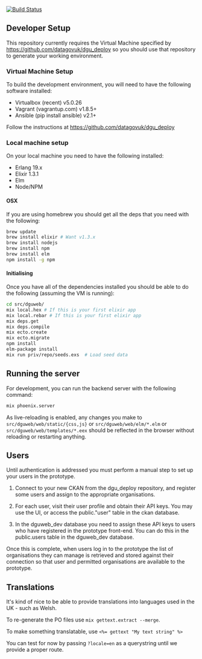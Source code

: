 [![Build Status](https://semaphoreci.com/api/v1/ross/dgu2/branches/master/badge.svg)](https://semaphoreci.com/ross/dgu2)

## Developer Setup

This repository currently requires the Virtual Machine specified by https://github.com/datagovuk/dgu_deploy
so you should use that repository to generate your working environment.


### Virtual Machine Setup

To build the development environment, you will need to have the following
software installed:

* Virtualbox (recent) v5.0.26
* Vagrant (vagrantup.com) v1.8.5+
* Ansible (pip install ansible) v2.1+

Follow the instructions at https://github.com/datagovuk/dgu_deploy


### Local machine setup

On your local machine you need to have the following installed:

* Erlang 19.x
* Elixir 1.3.1
* Elm
* Node/NPM

#### OSX

If you are using homebrew you should get all the deps that you need with the following:

```bash
brew update
brew install elixir # Want v1.3.x
brew install nodejs
brew install npm
brew install elm
npm install -g npm
```

#### Initialising

Once you have all of the dependencies installed you should be able to do the following (assuming the VM is running):

```bash
cd src/dguweb/
mix local.hex # If this is your first elixir app
mix local.rebar # If this is your first elixir app
mix deps.get
mix deps.compile
mix ecto.create
mix ecto.migrate
npm install
elm-package install
mix run priv/repo/seeds.exs  # Load seed data
```

## Running the server

For development, you can run the backend server with the following command:

```bash
mix phoenix.server
```

As live-reloading is enabled, any changes you make to ```src/dguweb/web/static/{css,js}``` or ```src/dguweb/web/elm/*.elm``` or ```src/dguweb/web/templates/*.eex``` should be reflected in the browser without reloading or restarting anything.

## Users

Until authentication is addressed you must perform a manual step to set up your users in the prototype.

1. Connect to your new CKAN from the dgu_deploy repository, and register some users and assign to the appropriate organisations.

2. For each user, visit their user profile and obtain their API keys. You may use the UI, or access the public."user" table in the ckan database.

3. In the dguweb_dev database you need to assign these API keys to users who have registered in the prototype front-end. You can do this in the public.users table in the dguweb_dev database.

Once this is complete, when users log in to the prototype the list of organisations they can manage is retrieved and stored against their connection so that user and permitted organisations are available to the prototype.


## Translations

It's kind of nice to be able to provide translations into languages used in the UK - such as Welsh.

To re-generate the PO files use ```mix gettext.extract --merge```.

To make something translatable, use ```<%= gettext "My text string" %>```

You can test for now by passing ```?locale=en``` as a querystring until we provide a proper route.

